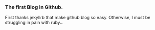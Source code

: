 ### The first Blog in Github. 
First thanks jekyllrb that make github blog so easy. Otherwise, I must be struggling in pain with ruby...
